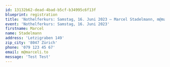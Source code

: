```yaml
---
id: 13132b62-dead-4bad-b5cf-b34995c6f13f
blueprint: registration
title: 'Nothelferkurs: Samstag, 16. Juni 2023 – Marcel Stadelmann, m@marceli.to'
event: 'Nothelferkurs: Samstag, 16. Juni 2023'
firstname: Marcel
name: Stadelmann
address: 'Letzigraben 149'
zip_city: '8047 Zürich'
phone: '079 123 45 67'
email: m@marceli.to
message: 'Test Test'
---
```

